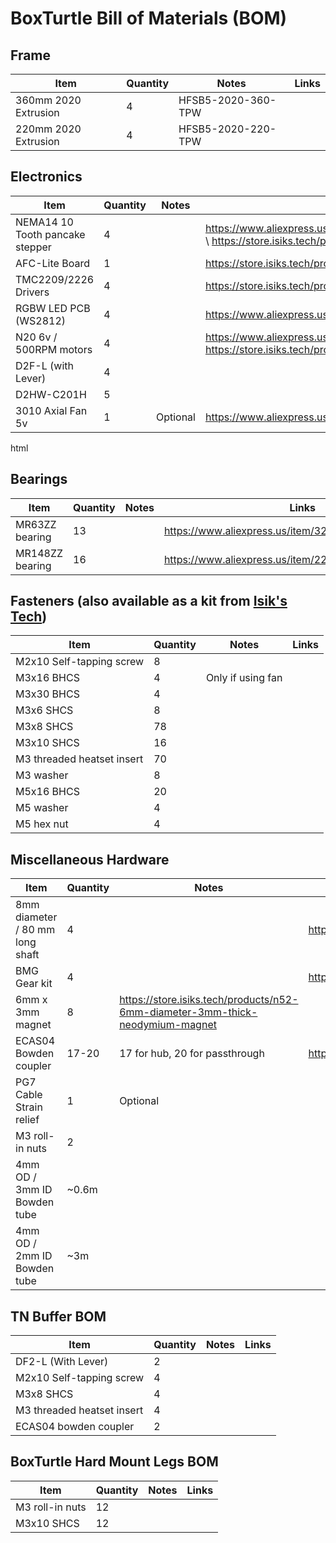# BoxTurtle Bill of Materials (BOM)

## Frame

| Item | Quantity | Notes | Links |
| -----|----------|-------|-------|
360mm 2020 Extrusion | 4 | HFSB5-2020-360-TPW
220mm 2020 Extrusion | 4 | HFSB5-2020-220-TPW

## Electronics
| Item | Quantity | Notes | Links |
|------|----------|-------|-------|
NEMA14 10 Tooth pancake stepper | 4 |  | https://www.aliexpress.us/item/3256804884302626.html \ https://store.isiks.tech/products/pancake-stepper
AFC-Lite Board | 1 | | https://store.isiks.tech/products/afc-lite
TMC2209/2226 Drivers | 4 | | https://store.isiks.tech/products/tmc2209-step-sticks
RGBW LED PCB (WS2812) | 4 | | https://www.aliexpress.us/item/3256801785673787.html
N20 6v / 500RPM motors | 4 | | https://www.aliexpress.us/item/2251832836005412.html\ https://store.isiks.tech/products/bt-n20-motors |
D2F-L (with Lever) | 4 | |
D2HW-C201H | 5 | | 
3010 Axial Fan 5v | 1 | Optional | https://www.aliexpress.us/item/3256802884825067.
html

## Bearings
| Item | Quantity | Notes | Links |
|------|----------|-------|-------|
| MR63ZZ bearing | 13 | | https://www.aliexpress.us/item/3256801934742685.html
| MR148ZZ bearing | 16 | | https://www.aliexpress.us/item/2251832648440163.html

## Fasteners (also available as a kit from [Isik's Tech](https://store.isiks.tech/products/box-turtle-stainless-fastener-kit))
| Item | Quantity | Notes | Links |
|------|----------|-------|-------|
| M2x10 Self-tapping screw | 8 | |
| M3x16 BHCS | 4 | Only if using fan |
| M3x30 BHCS | 4 | |
| M3x6 SHCS | 8 | |
| M3x8 SHCS | 78 | |
| M3x10 SHCS | 16 | |
| M3 threaded heatset insert | 70 | |
| M3 washer | 8 |  |
| M5x16 BHCS | 20 | |
| M5 washer | 4 | |
| M5 hex nut | 4 | |

## Miscellaneous Hardware
| Item | Quantity | Notes | Links |
|------|----------|-------|-------|
| 8mm diameter / 80 mm long shaft | 4 | | https://www.aliexpress.us/item/2255800287548941.html
| BMG Gear kit | 4 | | https://www.aliexpress.us/item/3256805442986544.html
| 6mm x 3mm magnet | 8 | https://store.isiks.tech/products/n52-6mm-diameter-3mm-thick-neodymium-magnet
| ECAS04 Bowden coupler | 17-20 | 17 for hub, 20 for passthrough | https://www.aliexpress.us/item/3256806432021232.html
| PG7 Cable Strain relief | 1 | Optional |
| M3 roll-in nuts | 2 | |
| 4mm OD / 3mm ID Bowden tube | ~0.6m |  |
| 4mm OD / 2mm ID Bowden tube | ~3m |  |

## TN Buffer BOM
| Item | Quantity | Notes | Links |
|------|----------|-------|-------|
| DF2-L (With Lever) | 2 | |
| M2x10 Self-tapping screw | 4 | |
| M3x8 SHCS | 4 | |
| M3 threaded heatset insert | 4 | |
| ECAS04 bowden coupler | 2 | |

## BoxTurtle Hard Mount Legs BOM
| Item | Quantity | Notes | Links |
|------|----------|-------|-------|
| M3 roll-in nuts | 12 | |
| M3x10 SHCS | 12 | |
